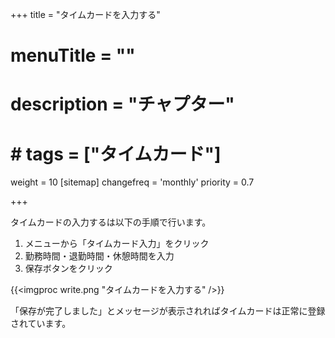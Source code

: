 +++
title = "タイムカードを入力する"
# menuTitle = ""
# description = "チャプター"
# # tags = ["タイムカード"]
weight = 10
[sitemap]
  changefreq = 'monthly'
  priority = 0.7

+++

タイムカードの入力するは以下の手順で行います。

1. メニューから「タイムカード入力」をクリック
1. 勤務時間・退勤時間・休憩時間を入力
1. 保存ボタンをクリック

{{<imgproc write.png "タイムカードを入力する" />}}

「保存が完了しました」とメッセージが表示されればタイムカードは正常に登録されています。
